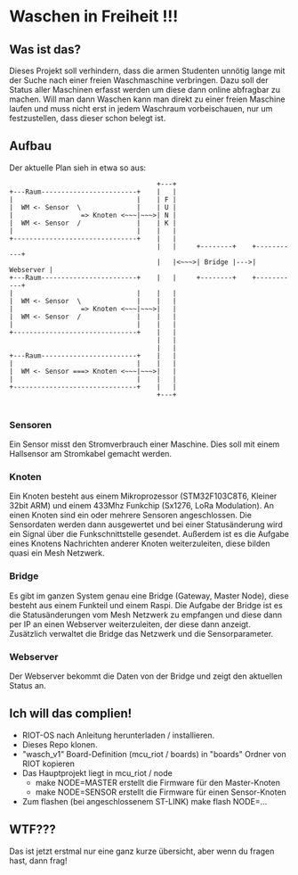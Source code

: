 # Waschen in Freiheit !!!
## Was ist das?
Dieses Projekt soll verhindern, dass die armen Studenten unnötig lange mit der Suche nach einer freien Waschmaschine verbringen. Dazu soll der Status aller Maschinen erfasst werden um diese dann online abfragbar zu machen. Will man dann Waschen kann man direkt zu einer freien Maschine laufen und muss nicht erst in jedem Waschraum vorbeischauen, nur um festzustellen, dass dieser schon belegt ist.

## Aufbau
Der aktuelle Plan sieh in etwa so aus:

```
                                     +---+
+---Raum------------------------+    |   |
|                               |    | F |
|  WM <- Sensor  \              |    | U |
|                 => Knoten <~~~|~~~>| N |
|  WM <- Sensor  /              |    | K |
|                               |    |   |
+-------------------------------+    |   |
                                     |   |     +--------+    +-----------+
                                     |   |<~~~>| Bridge |--->| Webserver |
+---Raum------------------------+    |   |     +--------+    +-----------+
|                               |    |   |
|  WM <- Sensor  \              |    |   |
|                 => Knoten <~~~|~~~>|   |
|  WM <- Sensor  /              |    |   |
|                               |    |   |
+-------------------------------+    |   |
                                     |   |
                                     |   |
+---Raum------------------------+    |   |
|                               |    |   |
|  WM <- Sensor ===> Knoten <~~~|~~~>|   |
|                               |    |   |
+-------------------------------+    |   |
                                     +---+
    
```

### Sensoren
Ein Sensor misst den Stromverbrauch einer Maschine. Dies soll mit einem Hallsensor am Stromkabel gemacht werden.

### Knoten
Ein Knoten besteht aus einem Mikroprozessor (STM32F103C8T6, Kleiner 32bit ARM) und einem 433Mhz Funkchip (Sx1276, LoRa Modulation).
An einen Knoten sind ein oder mehrere Sensoren angeschlossen. Die Sensordaten werden dann ausgewertet und bei einer Statusänderung wird ein Signal über die Funkschnittstelle gesendet.
Außerdem ist es die Aufgabe eines Knotens Nachrichten anderer Knoten weiterzuleiten, diese bilden quasi ein Mesh Netzwerk.

### Bridge
Es gibt im ganzen System genau eine Bridge (Gateway, Master Node), diese besteht aus einem Funkteil und einem Raspi. Die Aufgabe der Bridge ist es die Statusänderungen vom Mesh Netzwerk zu empfangen und diese dann per IP an einen Webserver weiterzuleiten, der diese dann anzeigt. Zusätzlich verwaltet die Bridge das Netzwerk und die Sensorparameter.

### Webserver
Der Webserver bekommt die Daten von der Bridge und zeigt den aktuellen Status an.

## Ich will das complien!
* RIOT-OS nach Anleitung herunterladen / installieren.
* Dieses Repo klonen.
* "wasch\_v1" Board-Definition (mcu\_riot / boards) in "boards" Ordner von RIOT kopieren
* Das Hauptprojekt liegt in mcu\_riot / node
  * make NODE=MASTER erstellt die Firmware für den Master-Knoten 
  * make NODE=SENSOR erstellt die Firmware für einen Sensor-Knoten 
* Zum flashen (bei angeschlossenem ST-LINK) make flash NODE=...

## WTF???
Das ist jetzt erstmal nur eine ganz kurze übersicht, aber wenn du fragen hast, dann frag!
